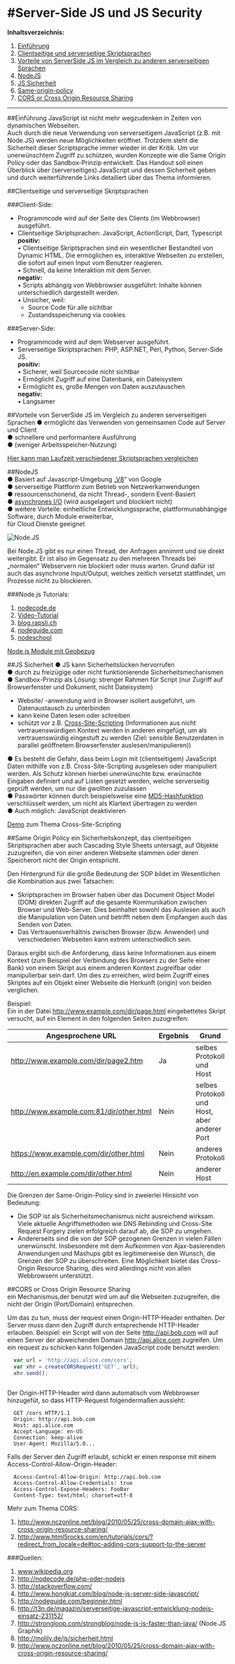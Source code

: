 #Server-Side JS und JS Security
==============================
**Inhaltsverzeichnis:**                       

1. [Einführung](https://github.com/MilanMilanMilan/geosoft2-2014-fundamentals/edit/master/07-js-server-and-security/handout.md#einführung)
2. [Clientseitige und serverseitige Skriptsprachen](https://github.com/MilanMilanMilan/geosoft2-2014-fundamentals/edit/master/07-js-server-and-security/handout.md#clientseitige-und-serverseitige-skriptsprachen)              
3. [Vorteile von ServerSide JS im Vergleich zu anderen serverseitigen Sprachen](https://github.com/MilanMilanMilan/geosoft2-2014-fundamentals/edit/master/07-js-server-and-security/handout.md#vorteile-von-serverside-js-im-vergleich-zu-anderen-serverseitigen-sprachen)            
4. [NodeJS](https://github.com/MilanMilanMilan/geosoft2-2014-fundamentals/edit/master/07-js-server-and-security/handout.md#nodejs)             
5. [JS Sicherheit](https://github.com/MilanMilanMilan/geosoft2-2014-fundamentals/edit/master/07-js-server-and-security/handout.md#js-sicherheit)             
6. [Same-origin-policy](https://github.com/MilanMilanMilan/geosoft2-2014-fundamentals/edit/master/07-js-server-and-security/handout.md#same-origin-policy)
7. [CORS or Cross Origin Resource Sharing ](https://github.com/MilanMilanMilan/geosoft2-2014-fundamentals/edit/master/07-js-server-and-security/handout.md#cors-or-cross-origin-resource-sharing)             

--------------------------
##Einführung
JavaScript ist nicht mehr wegzudenken in Zeiten von dynamischen Webseiten.   
Auch durch die neue Verwendung von serverseitigem JavaScript (z.B. mit Node.JS) werden neue Möglichkeiten eröffnet.
Trotzdem steht die Sicherheit dieser Scriptsprache immer wieder in der Kritik. Um vor unerwünschtem Zugriff zu schützen, wurden Konzepte wie die Same Origin Policy oder das Sandbox-Prinzip entwickelt. 
Das Handout soll einen Überblick über (serverseitiges) JavaScript und dessen Sicherheit geben und durch
weiterführende Links detailiert über das Thema informieren. 





##Clientseitige und serverseitige Skriptsprachen         

###Client-Side:

* Programmcode wird auf der Seite des Clients (im Webbrowser) ausgeführt.
* Clientseitige Skriptsprachen: 
JavaScript, ActionScript, Dart, Typescript	  
**positiv:**   
• Clientseitige Skriptsprachen sind ein wesentlicher Bestandteil von Dynamic HTML. Die ermöglichen es, interaktive Webseiten zu erstellen, die sofort auf einen Input vom Benutzer reagieren.  
• Schnell, da keine Interaktion mit dem Server.  
**negativ:**  
• Scripts abhängig von Webbrowser ausgeführt: Inhalte können unterschiedlich dargestellt werden.  
• Unsicher, weil:  
  - Source Code für alle sichtbar
  - Zustandsspeicherung via cookies

###Server-Side:

* Programmcode wird auf dem Webserver ausgeführt.
* Serverseitige Skriptsprachen: PHP, ASP.NET, Perl, Python, Server-Side JS.  
**positiv:**  
•	Sicherer, weil Sourcecode nicht sichtbar  
•	Ermöglicht Zugriff auf eine Datenbank,  ein Dateisystem  
•	Ermöglicht es, große Mengen von Daten auszutauschen  
**negativ:**  
• Langsamer  


##Vorteile von ServerSide JS im Vergleich zu anderen serverseitigen Sprachen 
●	ermöglicht das Verwenden von gemeinsamen Code auf Server und Client   
●	schnellere und performantere Ausführung  
●	(weniger Arbeitsspeicher-Nutzung)  

[Hier kann man Laufzeit verschiedener Skriptsprachen vergleichen](http://benchmarksgame.alioth.debian.org/)

##NodeJS  
●	Basiert auf Javascript-Umgebung „[V8](https://developers.google.com/v8/intro)“ von Google  
●	serverseitige Plattform zum Betrieb von Netzwerkanwendungen   
●	ressourcenschonend, da nicht Thread-, sondern Event-Basiert  
●	[asynchrones I/O](http://t3n.de/magazin/serverseitige-javascript-entwicklung-nodejs-einsatz-231152/3/) (wird ausgelagert und blockiert nicht)  
●	weitere Vorteile: einheitliche Entwicklungssprache, plattformunabhängige Software, durch Module erweiterbar,  
für Cloud Dienste geeignet

![Node.JS](http://dev-ops.net/wp-content/uploads/2014/07/threading_node.png)  
 
Bei Node.JS gibt es nur einen Thread, der Anfragen annimmt und sie direkt weitergibt. Er ist also im Gegensatz zu den mehreren Threads bei „normalen“ Webservern nie blockiert oder muss warten. Grund dafür ist auch das asynchrone Input/Output, welches zeitlich versetzt stattfindet, um Prozesse nicht zu blockieren. 

###Node.js Tutorials:            
1. [nodecode.de](http://nodecode.de)      
2. [Video-Tutorial](http://nodetuts.com)        
3. [blog.rapsli.ch](http://blog.rapsli.ch/posts/2013/2013-04-22-anfangerwissen-fur-node-js.html/)         
4. [nodeguide.com](http://nodeguide.com/beginner.html)
5. [nodeschool](http://nodeschool.io)

[Node.js Module mit Geobezug](https://nodejsmodules.org/tags/geos)

##JS Sicherheit
●	JS kann Sicherheitslücken hervorrufen  
●	 durch zu freizügige oder nicht funktionierende Sicherheitsmechanismen  
●	 Sandbox-Prinzip als Lösung:  strenger Rahmen für Script (nur Zugriff auf Browserfenster und Dokument, nicht Dateisystem)
  - Website/ -anwendung wird in Browser isoliert ausgeführt, um Datenaustausch zu unterbinden   
  - kann keine Daten lesen oder schreiben  
  - schützt vor z.B. [Cross-Site-Scripting](http://de.wikipedia.org/wiki/Cross-Site-Scripting) (Informationen aus nicht vertrauenswürdigen Kontext werden in anderen eingefügt, um als vertrauenswürdig eingestuft zu werden (Ziel: sensible Benutzerdaten in parallel geöffnetem Browserfenster auslesen/manipulieren))  

●  Es besteht die Gefahr, dass beim Login mit (clientseitigem) JavaScript Daten mithilfe von z.B. Cross-Site-Scripting ausgelesen oder manipuliert werden. Als Schutz können hierbei unerwünschte bzw. erwünschte Eingaben definiert und auf Listen gesetzt werden, welche serverseitig geprüft werden, um nur die gwollten zuzulassen  
●  Passwörter können durch beispielsweise eine [MD5-Hashfunktion](http://aktuell.de.selfhtml.org/artikel/javascript/md5/)  verschlüsselt werden, um nicht als Klartext übertragen zu werden  
●	 Auch möglich: JavaScript deaktivieren   

[Demo](http://www.heise.de/security/artikel/Passwortklau-fuer-Dummies-270910.html#) zum Thema Cross-Site-Scripting  

##Same Origin Policy
ein Sicherheitskonzept, das clientseitigen Skriptsprachen aber auch Cascading Style Sheets untersagt, auf Objekte zuzugreifen, die von einer anderen Webseite stammen oder deren Speicherort nicht der Origin entspricht.

Den Hintergrund für die große Bedeutung der SOP bildet im Wesentlichen die Kombination aus zwei Tatsachen:

* Skriptsprachen im Browser haben über das Document Object Model (DOM) direkten Zugriff auf die gesamte Kommunikation zwischen Browser und Web-Server. Dies beinhaltet sowohl das Auslesen als auch die Manipulation von Daten und betrifft neben dem Empfangen auch das Senden von Daten.
* Das Vertrauensverhältnis zwischen Browser (bzw. Anwender) und verschiedenen Webseiten kann extrem unterschiedlich sein.

Daraus ergibt sich die Anforderung, dass keine Informationen aus einem Kontext (zum Beispiel der Verbindung des Browsers zu der Seite einer Bank) von einem Skript aus einem anderen Kontext zugreifbar oder manipulierbar sein darf. Um dies zu erreichen, wird beim Zugriff eines Skriptes auf ein Objekt einer Webseite die Herkunft (origin) von beiden verglichen.

Beispiel:     
Ein in der Datei http://www.example.com/dir/page.html eingebettetes Skript versucht, auf ein Element in den folgenden Seiten zuzugreifen:      

Angesprochene URL                        | Ergebnis | Grund
---------------------------------------- | -------- | ----------------------------------------------
http://www.example.com/dir/page2.htm     | Ja       | selbes Protokoll und Host
http://www.example.com:81/dir/other.html | Nein     | selbes Protokoll und Host, aber anderer Port
https://www.example.com/dir/other.html   | Nein     | anderes Protokoll
http://en.example.com/dir/other.html     | Nein     | anderer Host

Die Grenzen der Same-Origin-Policy sind in zweierlei Hinsicht von Bedeutung:

* Die SOP ist als Sicherheitsmechanismus nicht ausreichend wirksam. Viele aktuelle Angriffsmethoden wie DNS Rebinding und Cross-Site Request Forgery zielen erfolgreich darauf ab, die SOP zu umgehen.
* Andererseits sind die von der SOP gezogenen Grenzen in vielen Fällen unerwünscht. Insbesondere mit dem Aufkommen von Ajax-basierenden Anwendungen und Mashups gibt es legitimerweise den Wunsch, die Grenzen der SOP zu überschreiten. Eine Möglichkeit bietet das Cross-Origin Resource Sharing, dies wird allerdings nicht von allen Webbrowsern unterstützt.

##CORS or Cross Origin Resource Sharing         
 ein Mechanismus,der benutzt wird um auf die Webseiten zuzugreifen, die nicht der Origin (Port/Domain) entsprechen. 
 
 Um das zu tun, muss der request einen Origin-HTTP-Header enthalten. Der Server muss dann den Zugriff durch entsprechende HTTP-Header erlauben.
 Beispiel: ein Script will von der Seite http://api.bob.com will auf einen Server der abweichenden Domain http://api.alice.com zugreifen. Um ein request zu schicken kann folgenden JavaScript code benutzt werden:

```javascript
  var url = 'http://api.alice.com/cors';
  var xhr = createCORSRequest('GET', url);
  xhr.send();
 
```
Der Origin-HTTP-Header wird dann automatisch vom Webbrowser hinzugefüt, so dass HTTP-Request folgendermaßen aussieht:

```
  GET /cors HTTP/1.1
  Origin: http://api.bob.com
  Host: api.alice.com
  Accept-Language: en-US
  Connection: keep-alive
  User-Agent: Mozilla/5.0...
```
Falls der Server den Zugriff erlaubt, schickt er einen response mit einem Access-Control-Allow-Origin-Header:

```
  Access-Control-Allow-Origin: http://api.bob.com
  Access-Control-Allow-Credentials: true
  Access-Control-Expose-Headers: FooBar
  Content-Type: text/html; charset=utf-8

```

Mehr zum Thema CORS:                         
1. http://www.nczonline.net/blog/2010/05/25/cross-domain-ajax-with-cross-origin-resource-sharing/                
2. http://www.html5rocks.com/en/tutorials/cors/?redirect_from_locale=de#toc-adding-cors-support-to-the-server               


###Quellen:

1.	www.wikipedia.org  
2.	http://nodecode.de/php-oder-nodejs  
3.	http://stackoverflow.com/  
4.	http://www.hongkiat.com/blog/node-js-server-side-javascript/  
5.	http://nodeguide.com/beginner.html  
6.	http://t3n.de/magazin/serverseitige-javascript-entwicklung-nodejs-einsatz-231152/  
7.	http://strongloop.com/strongblog/node-js-is-faster-than-java/ (Node.JS Graphik)  
8.	http://molily.de/js/sicherheit.html  
9.	http://www.nczonline.net/blog/2010/05/25/cross-domain-ajax-with-cross-origin-resource-sharing/
